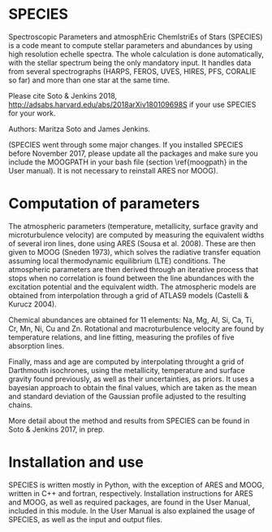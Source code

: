 # SPECIES

Spectroscopic Parameters and atmosphEric ChemIstriEs of Stars (SPECIES) is a code meant to compute stellar parameters and abundances by using high resolution echelle spectra. The whole calculation is done automatically, with the stellar spectrum being the only mandatory input. It handles data from several spectrographs (HARPS, FEROS, UVES, HIRES, PFS, CORALIE so far) and more than one star at the same time. 

Please cite Soto & Jenkins 2018, http://adsabs.harvard.edu/abs/2018arXiv180109698S if your use SPECIES for your work.

Authors: Maritza Soto and James Jenkins.

(SPECIES went through some major changes. If you installed SPECIES before November 2017, please update all the packages and make sure you include the MOOGPATH in your bash file (section \ref{moogpath} in the User manual). It is not necessary to reinstall ARES nor MOOG).

# Computation of parameters

The atmospheric parameters (temperature, metallicity, surface gravity and microturbulence velocity) are computed by measuring the equivalent widths of several iron lines, done using ARES (Sousa et al. 2008). These are then given to MOOG (Sneden 1973), which solves the radiative transfer equation assuming local thermodynamic equilibrium (LTE) conditions. The atmospheric parameters are then derived through an iterative process that stops when no correlation is found between the line abundances with the excitation potential and the equivalent width. The atmospheric models are obtained from interpolation through a grid of ATLAS9 models (Castelli & Kurucz 2004). 

Chemical abundances are obtained for 11 elements: Na, Mg, Al, Si, Ca, Ti, Cr, Mn, Ni, Cu and Zn. Rotational and macroturbulence velocity are found by temperature relations, and line fitting, measuring the profiles of five absorption lines.

Finally, mass and age are computed by interpolating throught a grid of Darthmouth isochrones, using the metallicity, temperature and surface gravity found previously, as well as their uncertainties, as priors. It uses a bayesian approach to obtain the final values, which are taken as the mean and standard deviation of the Gaussian profile adjusted to the resulting chains. 

More detail about the method and results from SPECIES can be found in Soto & Jenkins 2017, in prep.

# Installation and use

SPECIES is written mostly in Python, with the exception of ARES and MOOG, written in C++ and fortran, respectively. Installation instructions for ARES and MOOG, as well as required packages, are found in the User Manual, included in this module. In the User Manual is also explained the usage of SPECIES, as well as the input and output files. 


